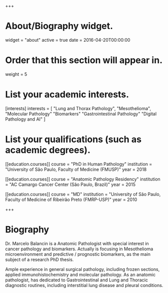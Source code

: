 +++
# About/Biography widget.
widget = "about"
active = true
date = 2016-04-20T00:00:00

# Order that this section will appear in.
weight = 5

# List your academic interests.
[interests]
  interests = [
   "Lung and Thorax Pathology",
   "Mesothelioma",
   "Molecular Pathology"
   "Biomarkers"
   "Gastrointestinal Pathology"
   "Digital Pathology and AI"
  ]

# List your qualifications (such as academic degrees).
[[education.courses]]
  course = "PhD in Human Pathology"
  institution = "University of São Paulo, Faculty of Medicine (FMUSP)"
  year = 2018

[[education.courses]]
  course = "Anatomic Pathology Residency"
  institution = "AC Camargo Cancer Center (São Paulo, Brazil)"
  year = 2015

[[education.courses]]
  course = "MD"
  institution = "University of São Paulo, Faculty of Medicine of Ribeirão Preto (FMRP-USP)"
  year = 2010

+++

# Biography

Dr. Marcelo Balancin is a Anatomic Pathologist with special interest in cancer pathology and biomarkers. Actually is focusing in Mesothelioma microenvironment and predictive / prognostic biomarkers, as the main subject of a research PhD thesis.

Ample experience in general surgical pathology, including frozen sections, applied immunohistochemistry and molecular pathology. As an anatomic pathologist, has dedicated to Gastrointestinal and Lung and Thoracic diagnostic routines, including interstitial lung disease and pleural conditions.

